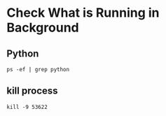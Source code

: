 # Check What is Running in Background

## Python
```
ps -ef | grep python  
```

## kill process
```
kill -9 53622                      

```
